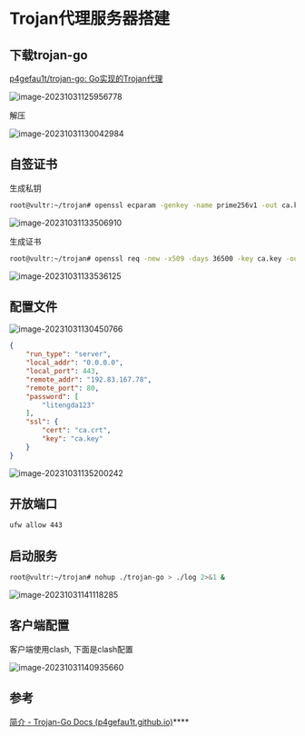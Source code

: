 # Trojan代理服务器搭建

## 下载trojan-go

[p4gefau1t/trojan-go: Go实现的Trojan代理](https://github.com/p4gefau1t/trojan-go)

![image-20231031125956778](C:\Users\lenovo\Desktop\md\markdown\imgs\trojan\image-20231031125956778.png)

解压

![image-20231031130042984](C:\Users\lenovo\Desktop\md\markdown\imgs\trojan\image-20231031130042984.png)

## 自签证书

生成私钥

```bash
root@vultr:~/trojan# openssl ecparam -genkey -name prime256v1 -out ca.key
```



![image-20231031133506910](C:\Users\lenovo\Desktop\md\markdown\imgs\trojan\image-20231031133506910.png)

生成证书

```bash
root@vultr:~/trojan# openssl req -new -x509 -days 36500 -key ca.key -out ca.crt  -subj "/CN=niuheshui.com"
```



![image-20231031133536125](C:\Users\lenovo\Desktop\md\markdown\imgs\trojan\image-20231031133536125.png)



## 配置文件

![image-20231031130450766](C:\Users\lenovo\Desktop\md\markdown\imgs\trojan\image-20231031130450766.png)

```json
{
    "run_type": "server",
    "local_addr": "0.0.0.0",
    "local_port": 443,
    "remote_addr": "192.83.167.78",
    "remote_port": 80,
    "password": [
        "litengda123"
    ],
    "ssl": {
        "cert": "ca.crt",
        "key": "ca.key"
    }
}
```

![image-20231031135200242](C:\Users\lenovo\Desktop\md\markdown\imgs\trojan\image-20231031135200242.png)

## 开放端口

```bash
ufw allow 443
```



## 启动服务

```bash
root@vultr:~/trojan# nohup ./trojan-go > ./log 2>&1 &
```

![image-20231031141118285](C:\Users\lenovo\Desktop\md\markdown\imgs\trojan\image-20231031141118285.png)



## 客户端配置

客户端使用clash, 下面是clash配置

![image-20231031140935660](C:\Users\lenovo\Desktop\md\markdown\imgs\trojan\image-20231031140935660.png)

## 参考

[简介 - Trojan-Go Docs (p4gefau1t.github.io)](https://p4gefau1t.github.io/trojan-go/)****